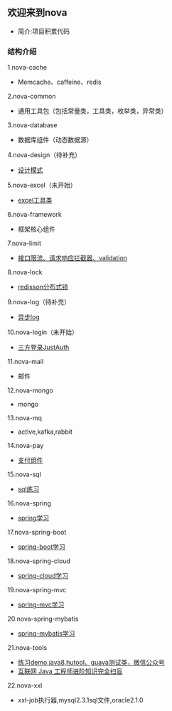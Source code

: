 ## 欢迎来到nova
* 简介:项目积累代码

### 结构介绍
1.nova-cache
* Memcache、caffeine、redis

2.nova-common
* 通用工具包（包括常量类，工具类，枚举类，异常类）

3.nova-database
* 数据库组件（动态数据源）

4.nova-design（待补充）
* [设计模式](nova-design/designNote.md)

5.nova-excel（未开始）
* [excel工具类](nova-excel/excelNote.md)

6.nova-framework
* 框架核心组件

7.nova-limit
* [接口限流、请求响应拦截器、validation](nova-limit/limitNote.md)

8.nova-lock
* [redisson分布式锁](nova-lock/lockNote.md)

9.nova-log（待补充）
* [异步log](nova-log/logNote.md)

10.nova-login（未开始）
* [三方登录JustAuth](nova-login/loginNote.md)

11.nova-mail
* 邮件

12.nova-mongo
* mongo

13.nova-mq
* active,kafka,rabbit

14.nova-pay
* [支付组件](nova-pay/payNote.md)

15.nova-sql
* [sql练习](nova-sql/sqlNote.md)

16.nova-spring
* [spring学习](nova-spring/springNote.md)

17.nova-spring-boot
* [spring-boot学习](nova-spring-boot/springBootNote.md)

18.nova-spring-cloud
* [spring-cloud学习](nova-spring-cloud/springCloudNote.md)

19.nova-spring-mvc
* [spring-mvc学习](nova-spring-mvc/springMvcNote.md)

20.nova-spring-mybatis
* [spring-mybatis学习](nova-spring-mybatis/mybatisNote.md)

21.nova-tools
* [练习demo,java8,hutool、guava测试类，微信公众号](nova-tools/toolsNote.md)
* [互联网 Java 工程师进阶知识完全扫盲](summary.md)

22.nova-xxl
* xxl-job执行器,mysql2.3.1sql文件,oracle2.1.0

